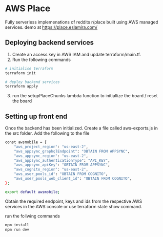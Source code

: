 # AWS Place

Fully serverless implemenations of reddits r/place built using AWS managed services.
demo at https://place.eslamira.com/

## Deploying backend services

1. Create an access key in AWS IAM and update terraform/main.tf.
2. Run the following commands

```bash
# initialise terraform
terraform init

# deploy backend services
terraform apply
```
3. run the setupPlaceChunks lambda function to initiallize the board / reset the board

## Setting up front end

Once the backend has been initialized. Create a file called aws-exports.js in the src folder.
Add the following to the file

```bash
const awsmobile = {
    "aws_project_region": "us-east-2",
    "aws_appsync_graphqlEndpoint": "OBTAIN FROM APPSYNC",
    "aws_appsync_region": "us-east-2",
    "aws_appsync_authenticationType": "API_KEY",
    "aws_appsync_apiKey": "OBTAIN FROM APPSYNC",
    "aws_cognito_region": "us-east-2",
    "aws_user_pools_id": "OBTAIN FROM COGNITO",
    "aws_user_pools_web_client_id": "OBTAIN FROM COGNITO",
};

export default awsmobile;
```
Obtain the required endpoint, keys and ids from the respective AWS services in the AWS console or use terraform state show command.

run the follwing commands
```bash
npm install
npm run dev
```
